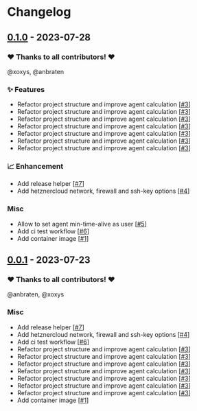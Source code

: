 # Changelog

## [0.1.0](https://github.com/woodpecker-ci/autoscaler/releases/tag/0.1.0) - 2023-07-28

### ❤️ Thanks to all contributors! ❤️

@xoxys, @anbraten

### ✨ Features

- Refactor project structure and improve agent calculation [[#3](https://github.com/woodpecker-ci/autoscaler/pull/3)]
- Refactor project structure and improve agent calculation [[#3](https://github.com/woodpecker-ci/autoscaler/pull/3)]
- Refactor project structure and improve agent calculation [[#3](https://github.com/woodpecker-ci/autoscaler/pull/3)]
- Refactor project structure and improve agent calculation [[#3](https://github.com/woodpecker-ci/autoscaler/pull/3)]
- Refactor project structure and improve agent calculation [[#3](https://github.com/woodpecker-ci/autoscaler/pull/3)]
- Refactor project structure and improve agent calculation [[#3](https://github.com/woodpecker-ci/autoscaler/pull/3)]
- Refactor project structure and improve agent calculation [[#3](https://github.com/woodpecker-ci/autoscaler/pull/3)]

### 📈 Enhancement

- Add release helper [[#7](https://github.com/woodpecker-ci/autoscaler/pull/7)]
- Add hetznercloud network, firewall and ssh-key options [[#4](https://github.com/woodpecker-ci/autoscaler/pull/4)]

### Misc

- Allow to set agent min-time-alive as user [[#5](https://github.com/woodpecker-ci/autoscaler/pull/5)]
- Add ci test workflow [[#6](https://github.com/woodpecker-ci/autoscaler/pull/6)]
- Add container image [[#1](https://github.com/woodpecker-ci/autoscaler/pull/1)]

## [0.0.1](https://github.com/woodpecker-ci/autoscaler/releases/tag/0.0.1) - 2023-07-23

### ❤️ Thanks to all contributors! ❤️

@anbraten, @xoxys

### Misc

- Add release helper [[#7](https://github.com/woodpecker-ci/autoscaler/pull/7)]
- Add hetznercloud network, firewall and ssh-key options [[#4](https://github.com/woodpecker-ci/autoscaler/pull/4)]
- Add ci test workflow [[#6](https://github.com/woodpecker-ci/autoscaler/pull/6)]
- Refactor project structure and improve agent calculation [[#3](https://github.com/woodpecker-ci/autoscaler/pull/3)]
- Refactor project structure and improve agent calculation [[#3](https://github.com/woodpecker-ci/autoscaler/pull/3)]
- Refactor project structure and improve agent calculation [[#3](https://github.com/woodpecker-ci/autoscaler/pull/3)]
- Refactor project structure and improve agent calculation [[#3](https://github.com/woodpecker-ci/autoscaler/pull/3)]
- Refactor project structure and improve agent calculation [[#3](https://github.com/woodpecker-ci/autoscaler/pull/3)]
- Refactor project structure and improve agent calculation [[#3](https://github.com/woodpecker-ci/autoscaler/pull/3)]
- Refactor project structure and improve agent calculation [[#3](https://github.com/woodpecker-ci/autoscaler/pull/3)]
- Add container image [[#1](https://github.com/woodpecker-ci/autoscaler/pull/1)]
